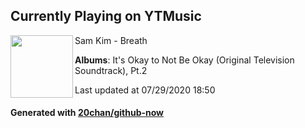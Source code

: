 ## Currently Playing on YTMusic

[<img align="left" width="100" src="https://lh3.googleusercontent.com/x71EThnb6yF1NMrhmPnmuMQCQFllSU-V53Ldyd52Enzspc6aFKFIt7WTk68fhGj468Wd_TIvMsbaI1mJ8Q">](https://music.youtube.com/channel/UCKj1qkACphzGhWGTmOXSt_w)

Sam Kim - Breath

**Albums**: It's Okay to Not Be Okay (Original Television Soundtrack), Pt.2

Last updated at 07/29/2020 18:50

#### Generated with [20chan/github-now](https://github.com/20chan/github-now)


<!--
**20chan/20chan** is a ✨ _special_ ✨ repository because its `README.md` (this file) appears on your GitHub profile.

Here are some ideas to get you started:

- 🔭 I’m currently working on ...
- 🌱 I’m currently learning ...
- 👯 I’m looking to collaborate on ...
- 🤔 I’m looking for help with ...
- 💬 Ask me about ...
- 📫 How to reach me: ...
- 😄 Pronouns: ...
- ⚡ Fun fact: ...
-->
